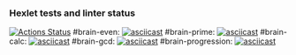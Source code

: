 ### Hexlet tests and linter status
[![Actions Status](https://github.com/Beautydarita/python-project-lvl1/workflows/hexlet-check/badge.svg)](https://github.com/Beautydarita/python-project-lvl1/actions)
#brain-even:
[![asciicast](https://asciinema.org/a/lDViZL66xrIE7dA50vTZuVmYD.svg)](https://asciinema.org/a/lDViZL66xrIE7dA50vTZuVmYD)
#brain-prime:
[![asciicast](https://asciinema.org/a/yHyCZMmfI9O5jJI64UpDgGRsp.svg)](https://asciinema.org/a/yHyCZMmfI9O5jJI64UpDgGRsp)
#brain-calc:
[![asciicast](https://asciinema.org/a/BmhVbzPtYVhjhxl5HlpCoz6LG.svg)](https://asciinema.org/a/BmhVbzPtYVhjhxl5HlpCoz6LG)
#brain-gcd:
[![asciicast](https://asciinema.org/a/cs0prd1JWvXt2789w1kbiJJwk.svg)](https://asciinema.org/a/cs0prd1JWvXt2789w1kbiJJwk)
#brain-progression:
[![asciicast](https://asciinema.org/a/66xmCaYTibSaZ1TVt5hEGIQo1.svg)](https://asciinema.org/a/66xmCaYTibSaZ1TVt5hEGIQo1)
